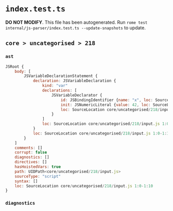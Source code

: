 # `index.test.ts`

**DO NOT MODIFY**. This file has been autogenerated. Run `rome test internal/js-parser/index.test.ts --update-snapshots` to update.

## `core > uncategorised > 218`

### `ast`

```javascript
JSRoot {
	body: [
		JSVariableDeclarationStatement {
			declaration: JSVariableDeclaration {
				kind: "var"
				declarations: [
					JSVariableDeclarator {
						id: JSBindingIdentifier {name: "x", loc: SourceLocation core/uncategorised/218/input.js 1:4-1:5 (x)}
						init: JSNumericLiteral {value: 42, loc: SourceLocation core/uncategorised/218/input.js 1:8-1:10}
						loc: SourceLocation core/uncategorised/218/input.js 1:4-1:10
					}
				]
				loc: SourceLocation core/uncategorised/218/input.js 1:0-1:10
			}
			loc: SourceLocation core/uncategorised/218/input.js 1:0-1:10
		}
	]
	comments: []
	corrupt: false
	diagnostics: []
	directives: []
	hasHoistedVars: true
	path: UIDPath<core/uncategorised/218/input.js>
	sourceType: "script"
	syntax: []
	loc: SourceLocation core/uncategorised/218/input.js 1:0-1:10
}
```

### `diagnostics`

```

```
